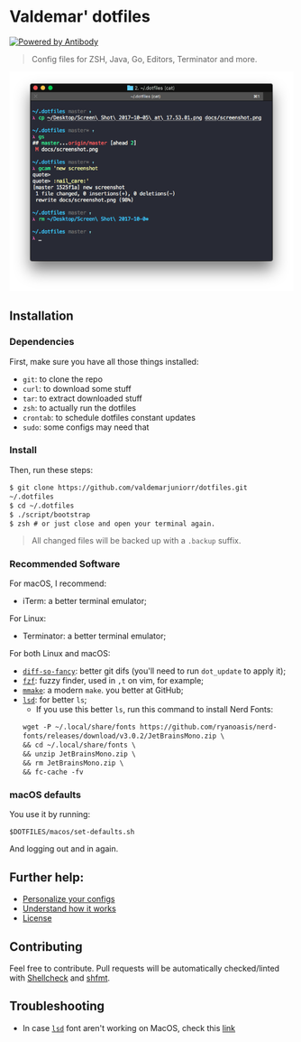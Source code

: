 # Valdemar' dotfiles

[![Powered by Antibody][ab]][ap]

> Config files for ZSH, Java, Go, Editors, Terminator and more.

![screenshot][scrn]

[ap]: https://github.com/getantibody/antibody
[ab]: https://img.shields.io/badge/powered%20by-antibody-blue.svg?style=flat-square
[scrn]: /docs/screenshot.png

## Installation

### Dependencies

First, make sure you have all those things installed:

- `git`: to clone the repo
- `curl`: to download some stuff
- `tar`: to extract downloaded stuff
- `zsh`: to actually run the dotfiles
- `crontab`: to schedule dotfiles constant updates
- `sudo`: some configs may need that

### Install

Then, run these steps:

```console
$ git clone https://github.com/valdemarjuniorr/dotfiles.git ~/.dotfiles
$ cd ~/.dotfiles
$ ./script/bootstrap
$ zsh # or just close and open your terminal again.
```

> All changed files will be backed up with a `.backup` suffix.

### Recommended Software

For macOS, I recommend:

- iTerm: a better terminal emulator;

For Linux:

- Terminator: a better terminal emulator;

For both Linux and macOS:

- [`diff-so-fancy`](https://github.com/so-fancy/diff-so-fancy):
better git difs (you'll need to run `dot_update` to apply it);
- [`fzf`](https://github.com/junegunn/fzf):
fuzzy finder, used in `,t` on vim, for example;
- [`mmake`](https://github.com/tj/mmake): a modern `make`.
  you better at GitHub;
- [`lsd`](https://github.com/lsd-rs/lsd): for better `ls`;
  - If you use this better `ls`, run this command to install Nerd Fonts:
  ```console
  wget -P ~/.local/share/fonts https://github.com/ryanoasis/nerd-fonts/releases/download/v3.0.2/JetBrainsMono.zip \
  && cd ~/.local/share/fonts \
  && unzip JetBrainsMono.zip \
  && rm JetBrainsMono.zip \
  && fc-cache -fv
  ```

### macOS defaults

You use it by running:

```console
$DOTFILES/macos/set-defaults.sh
```

And logging out and in again.

## Further help:

- [Personalize your configs](/docs/PERSONALIZATION.md)
- [Understand how it works](/docs/PHILOSOPHY.md)
- [License](/LICENSE.md)

## Contributing

Feel free to contribute. Pull requests will be automatically
checked/linted with [Shellcheck](https://github.com/koalaman/shellcheck)
and [shfmt](https://github.com/mvdan/sh).

## Troubleshooting
- In case [`lsd`](https://github.com/lsd-rs/lsd) font aren't working on MacOS, check this [link](https://github.com/lsd-rs/lsd/issues/199#issuecomment-494218334)

